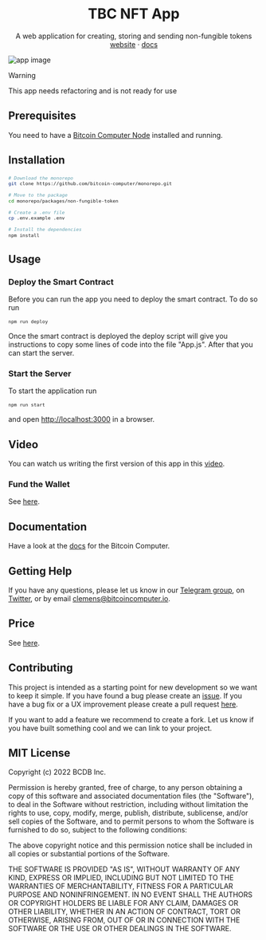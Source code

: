 <div align="center">
  <h1>TBC NFT App</h1>
  <p>
    A web application for creating, storing and sending non-fungible tokens
    <br />
    <a href="http://bitcoincomputer.io/">website</a> &#183; <a href="http://docs.bitcoincomputer.io/">docs</a>
  </p>
</div>

![app image](https://i.ibb.co/5TtGCJ3/Untitled-5.png)

> [!WARNING]
> This app needs refactoring and is not ready for use

## Prerequisites

You need to have a [Bitcoin Computer Node](https://github.com/bitcoin-computer/monorepo/tree/main/packages/node#readme) installed and running.

## Installation

<font size=1>

```sh
# Download the monorepo
git clone https://github.com/bitcoin-computer/monorepo.git

# Move to the package
cd monorepo/packages/non-fungible-token

# Create a .env file
cp .env.example .env

# Install the dependencies
npm install
```

</font>

## Usage

### Deploy the Smart Contract

Before you can run the app you need to deploy the smart contract. To do so run

<font size=1>

```bash
npm run deploy
```

</font>

Once the smart contract is deployed the deploy script will give you instructions to copy some lines of code into the file "App.js". After that you can start the server.

### Start the Server

To start the application run

<font size=1>

```bash
npm run start
```

</font>

and open [http://localhost:3000](http://localhost:3000) in a browser.

## Video

You can watch us writing the first version of this app in this [video](http://www.youtube.com/watch?feature=player_embedded&v=SnTwevzmRrs
).

### Fund the Wallet

See [here](https://github.com/bitcoin-computer/monorepo/tree/main/packages/node#fund-the-wallet).

## Documentation

Have a look at the [docs](https://docs.bitcoincomputer.io/) for the Bitcoin Computer.

## Getting Help

If you have any questions, please let us know in our <a href="https://t.me/thebitcoincomputer" target="_blank">Telegram group</a>, on <a href="https://twitter.com/TheBitcoinToken" target="_blank">Twitter</a>, or by email clemens@bitcoincomputer.io.

## Price

See [here](https://www.npmjs.com/package/@bitcoin-computer/lib#price).

## Contributing

This project is intended as a starting point for new development so we want to keep it simple. If you have found a bug please create an [issue](https://github.com/bitcoin-computer/monorepo/issues). If you have a bug fix or a UX improvement please create a pull request [here](https://github.com/bitcoin-computer/monorepo/pulls).

If you want to add a feature we recommend to create a fork. Let us know if you have built something cool and we can link to your project.

## MIT License

Copyright (c) 2022 BCDB Inc.

Permission is hereby granted, free of charge, to any person obtaining a copy of this software and associated documentation files (the "Software"), to deal in the Software without restriction, including without limitation the rights to use, copy, modify, merge, publish, distribute, sublicense, and/or sell copies of the Software, and to permit persons to whom the Software is furnished to do so, subject to the following conditions:

The above copyright notice and this permission notice shall be included in all copies or substantial portions of the Software.

THE SOFTWARE IS PROVIDED "AS IS", WITHOUT WARRANTY OF ANY KIND, EXPRESS OR IMPLIED, INCLUDING BUT NOT LIMITED TO THE WARRANTIES OF MERCHANTABILITY, FITNESS FOR A PARTICULAR PURPOSE AND NONINFRINGEMENT. IN NO EVENT SHALL THE AUTHORS OR COPYRIGHT HOLDERS BE LIABLE FOR ANY CLAIM, DAMAGES OR OTHER LIABILITY, WHETHER IN AN ACTION OF CONTRACT, TORT OR OTHERWISE, ARISING FROM, OUT OF OR IN CONNECTION WITH THE SOFTWARE OR THE USE OR OTHER DEALINGS IN THE SOFTWARE.

[node]: https://github.com/bitcoin-computer/monorepo/tree/main/packages/node
